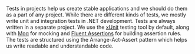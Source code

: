 Tests in projects help us create stable applications and we should do them as a part of any project. While there are different kinds of tests, we mostly write unit and integration tests in .NET development. Tests are always written in a separate project.
We use the [xUnit](https://xunit.net/) testing tool by default, along with [Moq](https://github.com/moq/moq4) for mocking and [Fluent Assertions](https://fluentassertions.com/introduction) for building assertion rules. The tests are structured using the Arrange-Act-Assert pattern which helps us write readable and understandable code.
